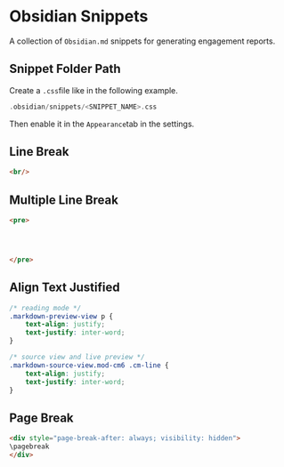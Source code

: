# Obsidian Snippets

A collection of `Obsidian.md` snippets for generating engagement reports.

## Snippet Folder Path

Create a `.css`file like in the following example.

```c
.obsidian/snippets/<SNIPPET_NAME>.css
```

Then enable it in the `Appearance`tab in the settings.

## Line Break

```html
<br/>
```

## Multiple Line Break

```html
<pre>




</pre>
```

## Align Text Justified

```css
/* reading mode */
.markdown-preview-view p {
	text-align: justify;
	text-justify: inter-word;	
}

/* source view and live preview */
.markdown-source-view.mod-cm6 .cm-line {
	text-align: justify;
	text-justify: inter-word;	
}
```

## Page Break

```html
<div style="page-break-after: always; visibility: hidden">
\pagebreak
</div>
```
